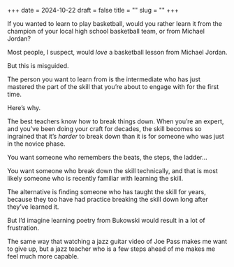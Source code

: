 +++
date = 2024-10-22
draft = false
title = ""
slug = ""
+++

If you wanted to learn to play basketball, would you rather learn it from the champion of your local high school basketball team, or from Michael Jordan?

Most people, I suspect, would _love_ a basketball lesson from Michael Jordan.

But this is misguided.

The person you want to learn from is the intermediate who has just mastered the part of the skill that you’re about to engage with for the first time.

Here’s why.

The best teachers know how to break things down. When you’re an expert, and you’ve been doing your craft for decades, the skill becomes so ingrained that it’s _harder_ to break down than it is for someone who was just in the novice phase.

You want someone who remembers the beats, the steps, the ladder...

You want someone who break down the skill technically, and that is most likely someone who is recently familiar with learning the skill.

The alternative is finding someone who has taught the skill for years, because they too have had practice breaking the skill down long after they’ve learned it.

But I’d imagine learning poetry from Bukowski would result in a lot of frustration.

The same way that watching a jazz guitar video of Joe Pass makes me want to give up, but a jazz teacher who is a few steps ahead of me makes me feel much more capable.

